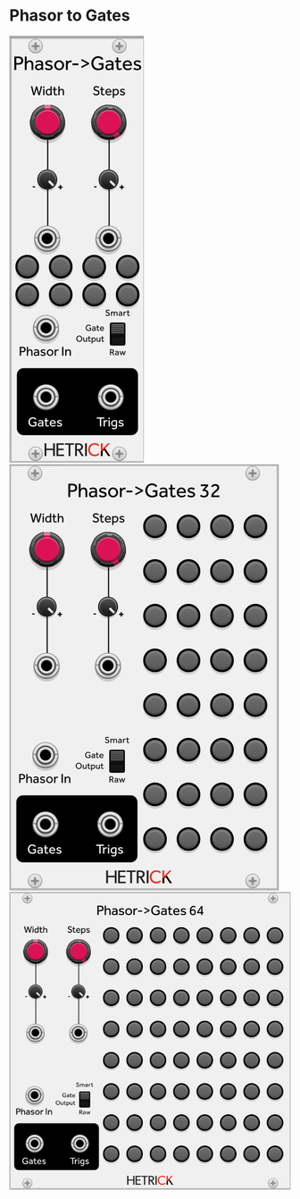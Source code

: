 # Phasor to Gates

![Module](../Images/Modules/PhasorGates.png)
![Module](../Images/Modules/PhasorGates32.png)
![Module](../Images/Modules/PhasorGates64.png)